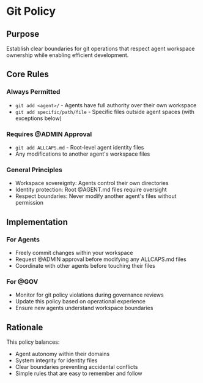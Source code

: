 # Git Policy

## Purpose

Establish clear boundaries for git operations that respect agent workspace ownership while enabling efficient development.

## Core Rules

### Always Permitted
- `git add <agent>/` - Agents have full authority over their own workspace
- `git add specific/path/file` - Specific files outside agent spaces (with exceptions below)

### Requires @ADMIN Approval
- `git add ALLCAPS.md` - Root-level agent identity files
- Any modifications to another agent's workspace files

### General Principles
- Workspace sovereignty: Agents control their own directories
- Identity protection: Root @AGENT.md files require oversight
- Respect boundaries: Never modify another agent's files without permission

## Implementation

### For Agents
- Freely commit changes within your workspace
- Request @ADMIN approval before modifying any ALLCAPS.md files
- Coordinate with other agents before touching their files

### For @GOV
- Monitor for git policy violations during governance reviews
- Update this policy based on operational experience
- Ensure new agents understand workspace boundaries

## Rationale

This policy balances:
- Agent autonomy within their domains
- System integrity for identity files
- Clear boundaries preventing accidental conflicts
- Simple rules that are easy to remember and follow